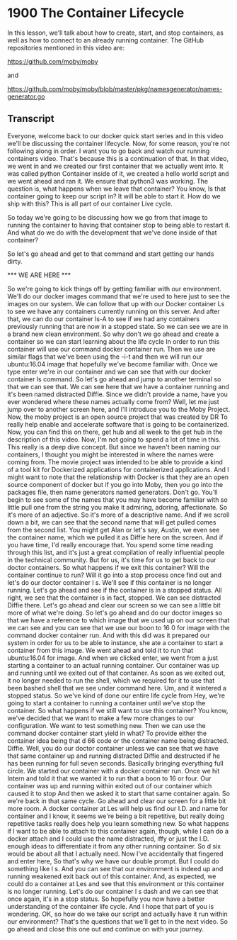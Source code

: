 # 1900 The Container Lifecycle

In this lesson, we'll talk about how to create, start, and stop containers, as well as how to connect to an already running container. The GitHub repositories mentioned in this video are:

https://github.com/moby/moby

and

https://github.com/moby/moby/blob/master/pkg/namesgenerator/names-generator.go

## Transcript

Everyone, welcome back to our docker quick start series and in this video we'll be discussing the container lifecycle. Now, for some reason, you're not following along in order. I want you to go back and watch our running containers video. That's because this is a continuation of that. In that video, we went in and we created our first container that we actually went into. It was called python Container inside of it, we created a hello world script and we went ahead and ran it. We ensure that python3  was working. The question is, what happens when we leave that container? You know, Is that container going to keep our script in? It will be able to start it. How do we ship with this? This is all part of our container Live cycle. 

So today we're going to be discussing how we go from that image to running the container to having that container stop to being able to restart it. And what do we do with the development that we've done inside of that container? 

So let's go ahead and get to that command and start getting our hands dirty. 

*** WE ARE HERE ***

So we're going to kick things off by getting familiar with our environment. We'll do our docker images command that we're used to here just to see the images on our system. We can follow that up with our Docker container Ls to see we have any containers currently running on this server. And after that, we can do our container ls-A  to see if we had any containers previously running that are now in a stopped state. So we can see we are in a brand new clean environment. So why don't we go ahead and create a container so we can start learning about the life cycle In order to run this container will use our command docker container run. Then we use are similar flags that we've been using the  -i-t and then we will run our  ubuntu:16.04  image that hopefully we've become familiar with. Once we type enter we're in our container and we can see that with our docker container ls command. So let's go ahead and jump to another terminal so that we can see that. We can see here that we have a container running and it's been named distracted Diffie. Since we didn't provide a name, have you ever wondered where these names actually come from? Well, let me just jump over to another screen here, and I'll introduce you to the Moby Project. Now, the moby project is an open source project that was created by DR To really help enable and accelerate software that is going to be containerized. Now, you can find this on there, get hub and all week to the get hub in the description of this video. Now, I'm not going to spend a lot of time in this. This really is a deep dive concept. But since we haven't been naming our containers, I thought you might be interested in where the names were coming from. The movie project was intended to be able to provide a kind of a tool kit for Dockerized applications for containerized applications. And I might want to note that the relationship with Docker is that they are an open source component of docker but if you go into Moby, then you go into the packages file, then name generators named generators. Don't go. You'll begin to see some of the names that you may have become familiar with so little pull one from the string you make it admiring, adoring, affectionate. So it's more of an adjective. So it's more of a descriptive name. And if we scroll down a bit, we can see that the second name that will get pulled comes from the second list. You might get Alan or let's say, Austin, we even see the container name, which we pulled it as Diffie here on the screen. And if you have time, I'd really encourage that. You spend some time reading through this list, and it's just a great compilation of really influential people in the technical community. But for us, it's time for us to get back to our doctor containers. So what happens if we exit this container? Will the container continue to run? Will it go into a stop process once find out and let's do our doctor container l s. We'll see if this container is no longer running. Let's go ahead and see if the container is in a stopped status. All right, we see that the container is in fact, stopped. We can see distracted Diffie there. Let's go ahead and clear our screen so we can see a little bit more of what we're doing. So let's go ahead and do our doctor images so that we have a reference to which image that we used up on our screen that we can see and you can see that we use our boon to 16 0 for image with the command docker container run. And with this did was it prepared our system in order for us to be able to instance, she ate a container to start a container from this image. We went ahead and told it to run that ubuntu:16.04 for image. And when we clicked enter, we went from a just starting a container to an actual running container. Our container was up and running until we exited out of that container. As soon as we exited out, it no longer needed to run the shell, which we required for it to use that been bashed shell that we see under command here. Um, and it wintered a stopped status. So we've kind of done our entire life cycle from Hey, we're going to start a container to running a container until we've stop the container. So what happens if we still want to use this container? You know, we've decided that we want to make a few more changes to our configuration. We want to test something new. Then we can use the command docker container start yield in what? To provide either the container idea being that d 66 code or the container name being distracted. Diffie. Well, you do our doctor container unless we can see that we have that same container up and running distracted Diffie and destructed if he has been running for full seven seconds. Basically bringing everything full circle. We started our container with a docker container run. Once we hit Intern and told it that we wanted it to run that a boon to  16 or four. Our container was up and running within exited out of our container which caused it to stop And then we asked it to start that same container again. So we're back in that same cycle. Go ahead and clear our screen for a little bit more room. A docker container at Les will help us find our I.D. and name for container and I know, it seems we're being a bit repetitive, but really doing repetitive tasks really does help you learn something new. So what happens if I want to be able to attach to this container again, though, while I can do a docker attach and I could use the name distracted, iffy or just the I.D. enough ideas to differentiate it from any other running container. So d six would be about all that I actually need. Now I've accidentally that fingered and enter here, So that's why we have our double prompt. But I could do something like l s. And you can see that our environment is indeed up and running weakened exit back out of this container. And, as expected, we could do a container at Les and see that this environment or this container is no longer running. Let's do our container l s dash and we can see that once again, it's in a stop status. So hopefully you now have a better understanding of the container life cycle. And I hope that part of you is wondering. OK, so how do we take our script and actually have it run within our environment? That's the questions that we'll get to in the next video. So go ahead and close this one out and continue on with your journey.
